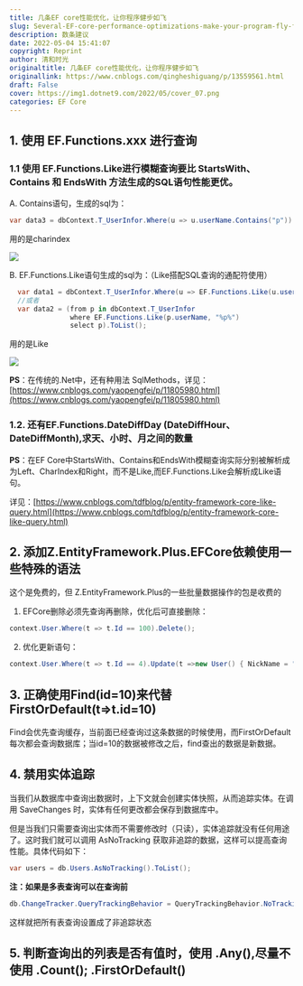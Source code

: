 ```yaml
---
title: 几条EF core性能优化，让你程序健步如飞
slug: Several-EF-core-performance-optimizations-make-your-program-fly-fast
description: 数条建议
date: 2022-05-04 15:41:07
copyright: Reprint
author: 清和时光
originaltitle: 几条EF core性能优化，让你程序健步如飞
originallink: https://www.cnblogs.com/qingheshiguang/p/13559561.html
draft: False
cover: https://img1.dotnet9.com/2022/05/cover_07.png
categories: EF Core
---
```


## 1. 使用 EF.Functions.xxx 进行查询

### 1.1 使用 EF.Functions.Like进行模糊查询要比 StartsWith、Contains 和 EndsWith 方法生成的SQL语句性能更优。

A. Contains语句，生成的sql为：

```csharp
var data3 = dbContext.T_UserInfor.Where(u => u.userName.Contains("p")).ToList();
```

用的是charindex

![](https://img1.dotnet9.com/2022/05/0701.png)

B. EF.Functions.Like语句生成的sql为：（Like搭配SQL查询的通配符使用）

```csharp
  var data1 = dbContext.T_UserInfor.Where(u => EF.Functions.Like(u.userName, "%p%")).ToList();
  //或者
  var data2 = (from p in dbContext.T_UserInfor
               where EF.Functions.Like(p.userName, "%p%")
               select p).ToList();
```

用的是Like

![](https://img1.dotnet9.com/2022/05/0702.png)

**PS**：在传统的.Net中，还有种用法 SqlMethods，详见：[https://www.cnblogs.com/yaopengfei/p/11805980.html](https://www.cnblogs.com/yaopengfei/p/11805980.html)

### 1.2. 还有EF.Functions.DateDiffDay (DateDiffHour、DateDiffMonth),求天、小时、月之间的数量

**PS**：在EF Core中StartsWith、Contains和EndsWith模糊查询实际分别被解析成为Left、CharIndex和Right，而不是Like,而EF.Functions.Like会解析成Like语句。

详见：[https://www.cnblogs.com/tdfblog/p/entity-framework-core-like-query.html](https://www.cnblogs.com/tdfblog/p/entity-framework-core-like-query.html)
 

## 2. 添加Z.EntityFramework.Plus.EFCore依赖使用一些特殊的语法

这个是免费的，但 Z.EntityFramework.Plus的一些批量数据操作的包是收费的

1. EFCore删除必须先查询再删除，优化后可直接删除：

```csharp
context.User.Where(t => t.Id == 100).Delete();
```

2. 优化更新语句：

```csharp
context.User.Where(t => t.Id == 4).Update(t =>new User() { NickName = "2224114" ,Phone = "1234"} );
```
 
## 3. 正确使用Find(id=10)来代替FirstOrDefault(t=>t.id=10)

Find会优先查询缓存，当前面已经查询过这条数据的时候使用，而FirstOrDefault每次都会查询数据库；当id=10的数据被修改之后，find查出的数据是新数据。

## 4. 禁用实体追踪

当我们从数据库中查询出数据时，上下文就会创建实体快照，从而追踪实体。在调用 SaveChanges 时，实体有任何更改都会保存到数据库中。

但是当我们只需要查询出实体而不需要修改时（只读），实体追踪就没有任何用途了。这时我们就可以调用 AsNoTracking 获取非追踪的数据，这样可以提高查询性能。具体代码如下：

```csharp
var users = db.Users.AsNoTracking().ToList();
```

**注：如果是多表查询可以在查询前**

```csharp
db.ChangeTracker.QueryTrackingBehavior = QueryTrackingBehavior.NoTracking;
```

这样就把所有表查询设置成了非追踪状态

## 5. 判断查询出的列表是否有值时，使用 .Any(),尽量不使用 .Count(); .FirstOrDefault()
